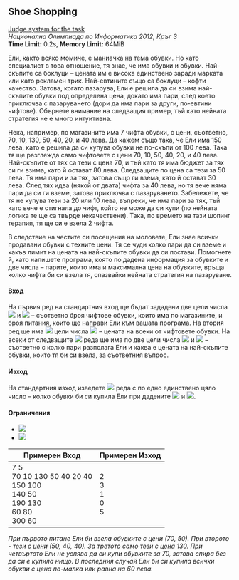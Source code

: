 ## Shoe Shopping
[Judge system for the task](https://action.informatika.bg/problems/28)<br>
*Национална Олимпиада по Информатика 2012, Кръг 3*<br>
**Time Limit:** 0.2s, **Memory Limit:** 64MiB<br>

Ели, както всяко момиче, е маниачка на тема обувки. Но като специалист в това отношение, тя знае, че има обувки и обувки. Най-скъпите са боклуци – цената им е висока единствено заради марката или като рекламен трик. Най-евтините също са боклуци – кофти качество. Затова, когато пазарува, Ели е решила да си взима най-скъпите обувки под определена цена, докато има пари, след което приключва с пазаруването (дори да има пари за други, по-евтини чифтове). Обърнете внимание на следващия пример, тъй като нейната стратегия не е много интуитивна.

Нека, например, по магазините има 7 чифта обувки, с цени, съответно, 70, 10, 130, 50, 40, 20, и 40 лева. Да кажем също така, че Ели има 150 лева, като е решила да си купува обувки не по-скъпи от 100 лева. Така тя ще разглежда само чифтовете с цени 70, 10, 50, 40, 20, и 40 лева. Най-скъпите от тях са тези с цена 70, и тъй като тя има бюджет за тях си ги взима, като й остават 80 лева. Следващите по цена са тези за 50 лева. Тя има пари и за тях, затова също ги взема, като й остават 30 лева. След тях идва (някой от двата) чифта за 40 лева, но тя вече няма пари да си ги вземе, затова приключва с пазаруването. Забележете, че тя не купува тези за 20 или 10 лева, въпреки, че има пари за тях, тъй като вече е стигнала до чифт, който не може да си купи (по нейната логика те ще са твърде некачествени). Така, по времето на тази шопинг терапия, тя ще си е взела 2 чифта.

В следствие на честите си посещения на моловете, Ели знае всички продавани обувки с техните цени. Тя се чуди колко пари да си вземе и какъв лимит на цената на най-скъпите обувки да си постави. Помогнете й, като напишете програма, която по дадена информация за обувките и две числа – парите, които има и максимална цена на обувките, връща колко чифта би си взела тя, спазвайки нейната стратегия на пазаруване.

#### Вход
На първия ред на стандартния вход ще бъдат зададени две цели числа <img src="https://latex.codecogs.com/svg.latex?\Large&space;N"> и <img src="https://latex.codecogs.com/svg.latex?\Large&space;Q"> – съответно броя чифтове обувки, които има по магазините, и броя питания, които ще направи Ели към вашата програма. На втория ред ще има <img src="https://latex.codecogs.com/svg.latex?\Large&space;N"> цели числа <img src="https://latex.codecogs.com/svg.latex?\Large&space;P_1,P_2,\codts{,}P_N"> – цената на всеки от чифтовете обувки. На всеки от следващите <img src="https://latex.codecogs.com/svg.latex?\Large&space;Q"> реда ще има по две цели числа <img src="https://latex.codecogs.com/svg.latex?\Large&space;M_i"> и <img src="https://latex.codecogs.com/svg.latex?\Large&space;K_i"> – съответно с колко пари разполага Ели и каква е цената на най-скъпите обувки, които тя би си взела, за съответния въпрос.
#### Изход
На стандартния изход изведете <img src="https://latex.codecogs.com/svg.latex?\Large&space;Q"> реда с по едно единствено цяло число – колко обувки би си купила Ели при дадените <img src="https://latex.codecogs.com/svg.latex?\Large&space;M_i"> и <img src="https://latex.codecogs.com/svg.latex?\Large&space;K_i">.
#### Ограничения

- <img src="https://latex.codecogs.com/svg.latex?\Large&space;1\le{N,Q,P_i,K_i\le{100,000}">
- <img src="https://latex.codecogs.com/svg.latex?\Large&space;1\le{M_i}\le{1,000,000}">

Примерен Вход|Примерен Изход
-|-
7 5<br>70 10 130 50 40 20 40<br>150 100<br>140 50<br>190 130<br>60 80<br>300 60|2<br>3<br>1<br>0<br>5

*При първото питане Ели би взела обувките с цени (70, 50). При второто - тези с цени (50, 40, 40). За третото само тези с цена 130. При четвъртото Ели не успява да си купи обувките за 70, затова спира без да си е купила нищо. В последния случай Ели би си купила всички обукви с цена по-малка или равна на 60 лева.*
